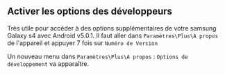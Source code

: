 ## Activer les options des développeurs ##

Très utile pour accéder à des options supplémentaires de votre samsung Galaxy s4 avec Android v5.0.1.
Il faut aller dans `Paramètres\Plus\A propos` de l'appareil et appuyer 7 fois sur `Numéro de Version`

Un nouveau menu dans `Paramètres\Plus\A propos` : `Options de développement` va apparaître.
